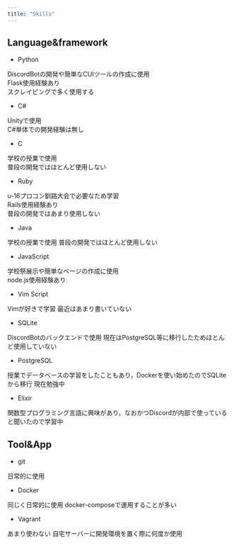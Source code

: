 ```yaml
---
title: "Skills"
---
```


## Language&framework

- Python

DiscordBotの開発や簡単なCUIツールの作成に使用  
Flask使用経験あり  
スクレイピングで多く使用する

- C#

Unityで使用  
C#単体での開発経験は無し

- C

学校の授業で使用  
普段の開発ではほとんど使用しない

- Ruby

u-16プロコン釧路大会で必要なため学習  
Rails使用経験あり  
普段の開発ではあまり使用しない

- Java

学校の授業で使用
普段の開発ではほとんど使用しない

- JavaScript

学校祭展示や簡単なページの作成に使用  
node.js使用経験あり

- Vim Script

Vimが好きで学習
最近はあまり書いていない

- SQLite

DiscordBotのバックエンドで使用
現在はPostgreSQL等に移行したためほとんど使用していない

- PostgreSQL

授業でデータベースの学習をしたこともあり，Dockerを使い始めたのでSQLiteから移行
現在勉強中

- Elixir

関数型プログラミング言語に興味があり，なおかつDiscordが内部で使っていると聞いたので学習中

## Tool&App

- git

日常的に使用

- Docker

同じく日常的に使用
docker-composeで運用することが多い

- Vagrant

あまり使わない
自宅サーバーに開発環境を置く際に何度か使用
